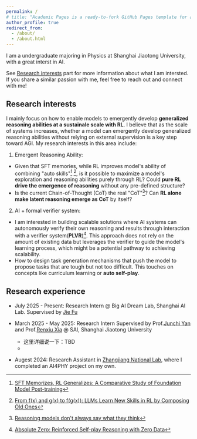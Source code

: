 ```yaml
---
permalink: /
# title: "Academic Pages is a ready-to-fork GitHub Pages template for academic personal websites"
author_profile: true
redirect_from: 
  - /about/
  - /about.html
---
```


I am a undergraduate majoring in Physics at Shanghai Jiaotong University, with a great interst in AI. 

See [Research interests](#research-interests) part for more information about what I am intersted. If you share a similar passion with me, feel free to reach out and connect with me!

<!-- ## Education
- BSc in Physics, Shanghai Jiaotong University, 2027 (Expected) -->

## Research interests

I mainly focus on how to enable models to emergently develop **generalized reasoning abilities at a sustainale scale with RL**. I believe that as the scale of systems increases, whether a model can emergently develop generalized reasoning abilities without relying on external supervision is a key step toward AGI. My research interests in this area include:

1. Emergent Reasoning Ability: 
  - Given that SFT memories, while RL improves model's ability of combining "auto skills"[^1] [^2], is it possible to maximize a model's exploration and reasoning abilities purely through RL? Could **pure RL drive the emergence of reasoning** without any pre-defined structure?
  - Is the current Chain-of-Thought (CoT) the real "CoT"[^3]? Can **RL alone make latent reasoning emerge as CoT** by itself?

[^1]: [SFT Memorizes, RL Generalizes: A Comparative Study of Foundation Model Post-training](https://arxiv.org/pdf/2501.17161)

[^2]: [From f(x) and g(x) to f(g(x)): LLMs Learn New Skills in RL by Composing Old Ones](https://husky-morocco-f72.notion.site/From-f-x-and-g-x-to-f-g-x-LLMs-Learn-New-Skills-in-RL-by-Composing-Old-Ones-2499aba4486f802c8108e76a12af3020)

[^3]: [Reasoning models don't always say what they think](https://www.anthropic.com/research/reasoning-models-dont-say-think)



2. AI + formal verifier system: 
  - I am interested in building scalable solutions where AI systems can autonomously verify their own reasoning and results through interaction with a verifier system(**PLVR**)[^4]. This approach does not rely on the amount of existing data but leverages the verifier to guide the model's learning process, which might be a potential pathway to achieving scalability.
  - How to design task generation mechanisms that push the model to propose tasks that are tough but not too difficult. This touches on concepts like curriculum learning or **auto self-play**.

[^4]: [Absolute Zero: Reinforced Self-play Reasoning with Zero Data](https://arxiv.org/abs/2505.03335)






## Research experience

- July 2025 - Present: Research Intern @ Big AI Dream Lab, Shanghai AI Lab. Supervised by [Jie Fu](https://bigaidream.github.io/)

- March 2025 - May 2025: Research Intern Supervised by Prof.[Junchi Yan](https://thinklab.sjtu.edu.cn/) and Prof.[Renxiu Xia](https://scholar.google.com/citations?user=E520fqQAAAAJ&hl=zh-CN) @ SAI, Shanghai Jiaotong University
  - 这里详细说一下：TBD
  - 

- Augest 2024: Research Assistant in [Zhangjiang National Lab](https://www.zjlab.ac.cn/), where I completed an AI4PHY project on my own. 





